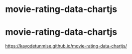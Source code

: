 ﻿# movie-rating-data-chartjs
# movie-rating-data-chartjs
https://kayodetunmise.github.io/movie-rating-data-chartjs/
